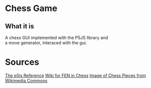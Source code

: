 # Chess Game

## What it is

A chess GUI implemented with the P5JS library and \
a move generator, interaced with the gui.

# Sources

[The p5js Reference](https://p5js.org/reference/)
[Wiki for FEN in Chess](https://en.wikipedia.org/wiki/Forsyth-Edwards_Notation)
[Image of Chess Pieces from Wikimedia Commons](https://commons.wikimedia.org/wiki/File:Chess_Pieces_Sprite.svg)
